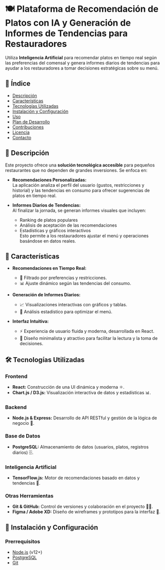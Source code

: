 # 🍽️ Plataforma de Recomendación de Platos con IA y Generación de Informes de Tendencias para Restauradores



Utiliza **Inteligencia Artificial** para recomendar platos en tiempo real según las preferencias del comensal y genera informes diarios de tendencias para ayudar a los restauradores a tomar decisiones estratégicas sobre su menú.



## 📖 Índice

- [Descripción](#-descripción)
- [Características](#-características)
- [Tecnologías Utilizadas](#-tecnologías-utilizadas)
- [Instalación y Configuración](#-instalación-y-configuración)
- [Uso](#-uso)
- [Plan de Desarrollo](#-plan-de-desarrollo)
- [Contribuciones](#-contribuciones)
- [Licencia](#-licencia)
- [Contacto](#-contacto)



## 📜 Descripción

Este proyecto ofrece una **solución tecnológica accesible** para pequeños restaurantes que no dependen de grandes inversiones. Se enfoca en:

- **Recomendaciones Personalizadas:**  
  La aplicación analiza el perfil del usuario (gustos, restricciones y historial) y las tendencias en consumo para ofrecer sugerencias de platos en tiempo real.

- **Informes Diarios de Tendencias:**  
  Al finalizar la jornada, se generan informes visuales que incluyen:
  - Ranking de platos populares
  - Análisis de aceptación de las recomendaciones
  - Estadísticas y gráficos interactivos  
  Esto permite a los restauradores ajustar el menú y operaciones basándose en datos reales.



## 🎯 Características

- **Recomendaciones en Tiempo Real:**  
  - 🎯 Filtrado por preferencias y restricciones.
  - 📊 Ajuste dinámico según las tendencias del consumo.

- **Generación de Informes Diarios:**  
  - 📈 Visualizaciones interactivas con gráficos y tablas.
  - 📝 Análisis estadístico para optimizar el menú.
  
- **Interfaz Intuitiva:**  
  - ⚡ Experiencia de usuario fluida y moderna, desarrollada en React.
  - 🎨 Diseño minimalista y atractivo para facilitar la lectura y la toma de decisiones.



## 🛠️ Tecnologías Utilizadas

### Frontend
- **React:** Construcción de una UI dinámica y moderna ⚛️.
- **Chart.js / D3.js:** Visualización interactiva de datos y estadísticas 📊.

### Backend
- **Node.js & Express:** Desarrollo de API RESTful y gestión de la lógica de negocio 🚀.

### Base de Datos
- **PostgreSQL:** Almacenamiento de datos (usuarios, platos, registros diarios) 🗄️.

### Inteligencia Artificial
- **TensorFlow.js:** Motor de recomendaciones basado en datos y tendencias 🤖.

### Otras Herramientas
- **Git & GitHub:** Control de versiones y colaboración en el proyecto 🧑‍💻.
- **Figma / Adobe XD:** Diseño de wireframes y prototipos para la interfaz 🎨.



## 🚀 Instalación y Configuración

### Prerrequisitos
- [Node.js](https://nodejs.org/) (v12+)
- [PostgreSQL](https://www.postgresql.org/)
- [Git](https://git-scm.com/)



